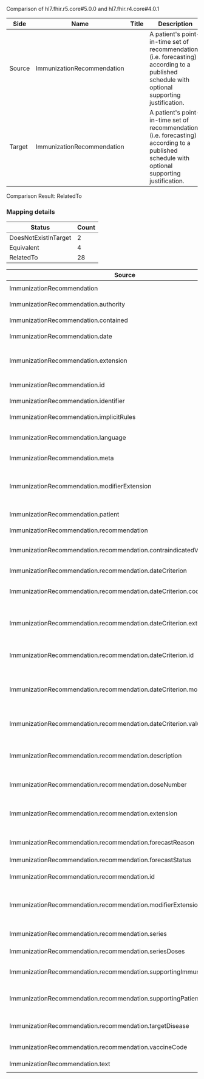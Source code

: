 Comparison of hl7.fhir.r5.core#5.0.0 and hl7.fhir.r4.core#4.0.1

| Side | Name | Title | Description | Snapshot | Differential |
| --- | --- | --- | --- | --- | --- |
| Source | ImmunizationRecommendation |  | A patient's point-in-time set of recommendations (i.e. forecasting) according to a published schedule with optional supporting justification. | 34 | 20 |
| Target | ImmunizationRecommendation |  | A patient's point-in-time set of recommendations (i.e. forecasting) according to a published schedule with optional supporting justification. | 34 | 20 |


Comparison Result: RelatedTo


### Mapping details

| Status | Count |
| ------ | ----- |
DoesNotExistInTarget | 2 |
Equivalent | 4 |
RelatedTo | 28 |


| Source | Target | Status | Message |
| ------ | ------ | ------ | ------- |
| ImmunizationRecommendation | ImmunizationRecommendation | Equivalent | R5 `ImmunizationRecommendation` maps as Equivalent to R4 `ImmunizationRecommendation` |
| ImmunizationRecommendation.authority | ImmunizationRecommendation.authority | Equivalent | R5 `ImmunizationRecommendation.authority` maps as Equivalent to R4 `ImmunizationRecommendation.authority` |
| ImmunizationRecommendation.contained | ImmunizationRecommendation.contained | Equivalent | R5 `ImmunizationRecommendation.contained` maps as Equivalent to R4 `ImmunizationRecommendation.contained` |
| ImmunizationRecommendation.date | ImmunizationRecommendation.date | Equivalent | R5 `ImmunizationRecommendation.date` maps as Equivalent to R4 `ImmunizationRecommendation.date` |
| ImmunizationRecommendation.extension | ImmunizationRecommendation.extension | SourceIsBroaderThanTarget | R5 `ImmunizationRecommendation.extension` maps as SourceIsBroaderThanTarget to R4 `ImmunizationRecommendation.extension` - extension has change due to type change: R5 `extension` `Extension` maps as SourceIsBroaderThanTarget for R4 `extension` |
| ImmunizationRecommendation.id | ImmunizationRecommendation.id | Equivalent | R5 `ImmunizationRecommendation.id` maps as Equivalent to R4 `ImmunizationRecommendation.id` |
| ImmunizationRecommendation.identifier | ImmunizationRecommendation.identifier | Equivalent | R5 `ImmunizationRecommendation.identifier` maps as Equivalent to R4 `ImmunizationRecommendation.identifier` |
| ImmunizationRecommendation.implicitRules | ImmunizationRecommendation.implicitRules | Equivalent | R5 `ImmunizationRecommendation.implicitRules` maps as Equivalent to R4 `ImmunizationRecommendation.implicitRules` |
| ImmunizationRecommendation.language | ImmunizationRecommendation.language | RelatedTo | R5 `ImmunizationRecommendation.language` maps as RelatedTo to R4 `ImmunizationRecommendation.language` - language changed the binding strength from Required to Preferred |
| ImmunizationRecommendation.meta | ImmunizationRecommendation.meta | Equivalent | R5 `ImmunizationRecommendation.meta` maps as Equivalent to R4 `ImmunizationRecommendation.meta` |
| ImmunizationRecommendation.modifierExtension | ImmunizationRecommendation.modifierExtension | SourceIsBroaderThanTarget | R5 `ImmunizationRecommendation.modifierExtension` maps as SourceIsBroaderThanTarget to R4 `ImmunizationRecommendation.modifierExtension` - modifierExtension has change due to type change: R5 `modifierExtension` `Extension` maps as SourceIsBroaderThanTarget for R4 `modifierExtension` |
| ImmunizationRecommendation.patient | ImmunizationRecommendation.patient | Equivalent | R5 `ImmunizationRecommendation.patient` maps as Equivalent to R4 `ImmunizationRecommendation.patient` |
| ImmunizationRecommendation.recommendation | ImmunizationRecommendation.recommendation | Equivalent | R5 `ImmunizationRecommendation.recommendation` maps as Equivalent to R4 `ImmunizationRecommendation.recommendation` |
| ImmunizationRecommendation.recommendation.contraindicatedVaccineCode | ImmunizationRecommendation.recommendation.contraindicatedVaccineCode | Equivalent | R5 `ImmunizationRecommendation.recommendation.contraindicatedVaccineCode` maps as Equivalent to R4 `ImmunizationRecommendation.recommendation.contraindicatedVaccineCode` |
| ImmunizationRecommendation.recommendation.dateCriterion | ImmunizationRecommendation.recommendation.dateCriterion | Equivalent | R5 `ImmunizationRecommendation.recommendation.dateCriterion` maps as Equivalent to R4 `ImmunizationRecommendation.recommendation.dateCriterion` |
| ImmunizationRecommendation.recommendation.dateCriterion.code | ImmunizationRecommendation.recommendation.dateCriterion.code | Equivalent | R5 `ImmunizationRecommendation.recommendation.dateCriterion.code` maps as Equivalent to R4 `ImmunizationRecommendation.recommendation.dateCriterion.code` |
| ImmunizationRecommendation.recommendation.dateCriterion.extension | ImmunizationRecommendation.recommendation.dateCriterion.extension | SourceIsBroaderThanTarget | R5 `ImmunizationRecommendation.recommendation.dateCriterion.extension` maps as SourceIsBroaderThanTarget to R4 `ImmunizationRecommendation.recommendation.dateCriterion.extension` - extension has change due to type change: R5 `extension` `Extension` maps as SourceIsBroaderThanTarget for R4 `extension` |
| ImmunizationRecommendation.recommendation.dateCriterion.id | ImmunizationRecommendation.recommendation.dateCriterion.id | Equivalent | R5 `ImmunizationRecommendation.recommendation.dateCriterion.id` maps as Equivalent to R4 `ImmunizationRecommendation.recommendation.dateCriterion.id` |
| ImmunizationRecommendation.recommendation.dateCriterion.modifierExtension | ImmunizationRecommendation.recommendation.dateCriterion.modifierExtension | SourceIsBroaderThanTarget | R5 `ImmunizationRecommendation.recommendation.dateCriterion.modifierExtension` maps as SourceIsBroaderThanTarget to R4 `ImmunizationRecommendation.recommendation.dateCriterion.modifierExtension` - modifierExtension has change due to type change: R5 `modifierExtension` `Extension` maps as SourceIsBroaderThanTarget for R4 `modifierExtension` |
| ImmunizationRecommendation.recommendation.dateCriterion.value | ImmunizationRecommendation.recommendation.dateCriterion.value | Equivalent | R5 `ImmunizationRecommendation.recommendation.dateCriterion.value` maps as Equivalent to R4 `ImmunizationRecommendation.recommendation.dateCriterion.value` |
| ImmunizationRecommendation.recommendation.description | ImmunizationRecommendation.recommendation.description | SourceIsBroaderThanTarget | R5 `ImmunizationRecommendation.recommendation.description` maps as SourceIsBroaderThanTarget to R4 `ImmunizationRecommendation.recommendation.description` - description has change due to type change: R5 description markdown has no equivalent or mapped type in R4 description |
| ImmunizationRecommendation.recommendation.doseNumber | - | DoesNotExistInTarget | R5 `ImmunizationRecommendation.recommendation.doseNumber` does not appear in the target and has no mapping for `ImmunizationRecommendation`. |
| ImmunizationRecommendation.recommendation.extension | ImmunizationRecommendation.recommendation.extension | SourceIsBroaderThanTarget | R5 `ImmunizationRecommendation.recommendation.extension` maps as SourceIsBroaderThanTarget to R4 `ImmunizationRecommendation.recommendation.extension` - extension has change due to type change: R5 `extension` `Extension` maps as SourceIsBroaderThanTarget for R4 `extension` |
| ImmunizationRecommendation.recommendation.forecastReason | ImmunizationRecommendation.recommendation.forecastReason | Equivalent | R5 `ImmunizationRecommendation.recommendation.forecastReason` maps as Equivalent to R4 `ImmunizationRecommendation.recommendation.forecastReason` |
| ImmunizationRecommendation.recommendation.forecastStatus | ImmunizationRecommendation.recommendation.forecastStatus | Equivalent | R5 `ImmunizationRecommendation.recommendation.forecastStatus` maps as Equivalent to R4 `ImmunizationRecommendation.recommendation.forecastStatus` |
| ImmunizationRecommendation.recommendation.id | ImmunizationRecommendation.recommendation.id | Equivalent | R5 `ImmunizationRecommendation.recommendation.id` maps as Equivalent to R4 `ImmunizationRecommendation.recommendation.id` |
| ImmunizationRecommendation.recommendation.modifierExtension | ImmunizationRecommendation.recommendation.modifierExtension | SourceIsBroaderThanTarget | R5 `ImmunizationRecommendation.recommendation.modifierExtension` maps as SourceIsBroaderThanTarget to R4 `ImmunizationRecommendation.recommendation.modifierExtension` - modifierExtension has change due to type change: R5 `modifierExtension` `Extension` maps as SourceIsBroaderThanTarget for R4 `modifierExtension` |
| ImmunizationRecommendation.recommendation.series | ImmunizationRecommendation.recommendation.series | Equivalent | R5 `ImmunizationRecommendation.recommendation.series` maps as Equivalent to R4 `ImmunizationRecommendation.recommendation.series` |
| ImmunizationRecommendation.recommendation.seriesDoses | - | DoesNotExistInTarget | R5 `ImmunizationRecommendation.recommendation.seriesDoses` does not appear in the target and has no mapping for `ImmunizationRecommendation`. |
| ImmunizationRecommendation.recommendation.supportingImmunization | ImmunizationRecommendation.recommendation.supportingImmunization | Equivalent | R5 `ImmunizationRecommendation.recommendation.supportingImmunization` maps as Equivalent to R4 `ImmunizationRecommendation.recommendation.supportingImmunization` |
| ImmunizationRecommendation.recommendation.supportingPatientInformation | ImmunizationRecommendation.recommendation.supportingPatientInformation | Equivalent | R5 `ImmunizationRecommendation.recommendation.supportingPatientInformation` maps as Equivalent to R4 `ImmunizationRecommendation.recommendation.supportingPatientInformation` |
| ImmunizationRecommendation.recommendation.targetDisease | ImmunizationRecommendation.recommendation.targetDisease | RelatedTo | R5 `ImmunizationRecommendation.recommendation.targetDisease` maps as RelatedTo to R4 `ImmunizationRecommendation.recommendation.targetDisease` - targetDisease changed from array to scalar (max cardinality from * to 1) |
| ImmunizationRecommendation.recommendation.vaccineCode | ImmunizationRecommendation.recommendation.vaccineCode | Equivalent | R5 `ImmunizationRecommendation.recommendation.vaccineCode` maps as Equivalent to R4 `ImmunizationRecommendation.recommendation.vaccineCode` |
| ImmunizationRecommendation.text | ImmunizationRecommendation.text | Equivalent | R5 `ImmunizationRecommendation.text` maps as Equivalent to R4 `ImmunizationRecommendation.text` |

